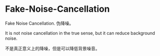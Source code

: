 # Fake-Noise-Cancellation
Fake Noise Cancellation. 伪降噪。

It is not noise cancellation in the true sense, but it can reduce background noise.

不是真正意义上的降噪，但是可以降低背景噪音。
